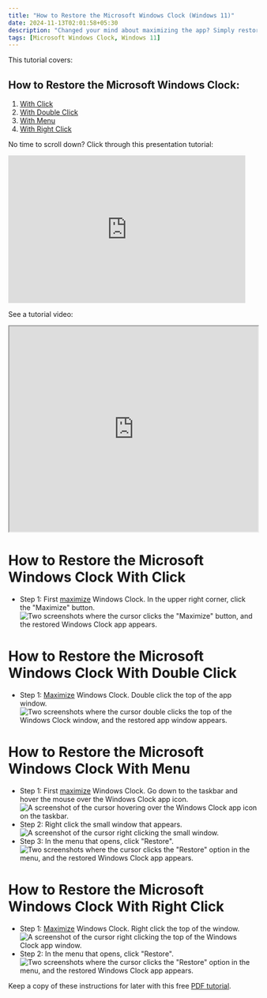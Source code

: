 ```yaml
---
title: "How to Restore the Microsoft Windows Clock (Windows 11)"
date: 2024-11-13T02:01:58+05:30
description: "Changed your mind about maximizing the app? Simply restore it to the default size. Read on to find out how."
tags: [Microsoft Windows Clock, Windows 11]
---
```

This tutorial covers:

## How to Restore the Microsoft Windows Clock:
1. [With Click](#1)
2. [With Double Click](#2)
2. [With Menu](#3)
3. [With Right Click](#4)

<p>No time to scroll down? Click through this presentation tutorial:</p>
<iframe src="https://docs.google.com/presentation/d/1QwJxMRUW81ZqqtbxyLwHUdhs27aTIMl20m5URaLFzew/embed?start=false&loop=false&delayms=3000" frameborder="0" width="480" height="299" allowfullscreen="true" mozallowfullscreen="true" webkitallowfullscreen="true"></iframe>

<br />

See a tutorial video:
<iframe class="BLOG_video_class" allowfullscreen="" youtube-src-id="2LmjQBMF3uk" width="100%" height="416" src="https://www.youtube.com/embed/2LmjQBMF3uk"></iframe>

<br />

<h1 id="1">How to Restore the Microsoft Windows Clock With Click</h1>

* Step 1: First [maximize](https://qhtutorials.github.io/posts/how-to-maximize-windows-clock/) Windows Clock. In the upper right corner, click the "Maximize" button. <div class="stepimage">![Two screenshots where the cursor clicks the "Maximize" button, and the restored Windows Clock app appears.](blogclickmaxrestore.png "Click 'Maximize' ")</div>

<h1 id="2">How to Restore the Microsoft Windows Clock With Double Click</h1>

* Step 1: [Maximize](https://qhtutorials.github.io/posts/how-to-maximize-windows-clock/) Windows Clock. Double click the top of the app window. <div class="stepimage">![Two screenshots where the cursor double clicks the top of the Windows Clock window, and the restored app window appears.](blogdblclickrestore.png "Double click the top of the window")</div>

<h1 id="3">How to Restore the Microsoft Windows Clock With Menu</h1>

* Step 1: First [maximize](https://qhtutorials.github.io/posts/how-to-maximize-windows-clock/) Windows Clock. Go down to the taskbar and hover the mouse over the Windows Clock app icon. <div class="stepimage">![A screenshot of the cursor hovering over the Windows Clock app icon on the taskbar.](bloghoverovermax.png "Hover over the app icon")</div>
* Step 2: Right click the small window that appears. <div class="stepimage">![A screenshot of the cursor right clicking the small window.](blogrightclicksmallwindowrestore.png "Right click the small window")</div>
* Step 3: In the menu that opens, click "Restore". <div class="stepimage">![Two screenshots where the cursor clicks the "Restore" option in the menu, and the restored Windows Clock app appears.](bloghoverrightclickrestore.png "Click 'Restore' ")</div>

<h1 id="4">How to Restore the Microsoft Windows Clock With Right Click</h1>

* Step 1: [Maximize](https://qhtutorials.github.io/posts/how-to-maximize-windows-clock/) Windows Clock. Right click the top of the window. <div class="stepimage">![A screenshot of the cursor right clicking the top of the Windows Clock app window.](blogrightclicktoprestore.png "Right click the top of the window")</div>
* Step 2: In the menu that opens, click "Restore". <div class="stepimage">![Two screenshots where the cursor clicks the "Restore" option in the menu, and the restored Windows Clock app appears.](blogrightclickrestore.png "Click 'Restore' ")</div>

Keep a copy of these instructions for later with this free [PDF tutorial](https://drive.google.com/file/d/1LxwbY3TzgEVklotyOKfvcW44KVYdJ5PG/view?usp=sharing).

<br />







